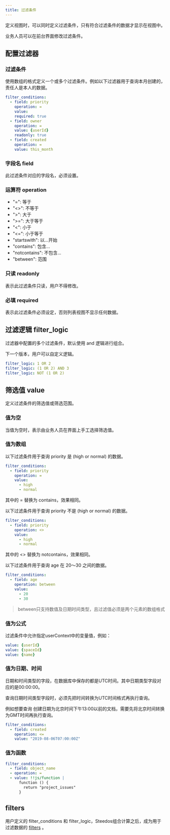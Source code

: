 ```yaml
---
title: 过滤条件
---
```


定义视图时，可以同时定义过滤条件，只有符合过滤条件的数据才显示在视图中。

业务人员可以在前台界面修改过滤条件。

## 配置过滤器

### 过滤条件

使用数组的格式定义一个或多个过滤条件。例如以下过滤器用于查询本月创建的，责任人是本人的数据。

```yml
filter_conditions:
  - field: priority
    operation: =
    value:
    required: true
  - field: owner
    operation: =
    value: {userId}
    readonly: true
  - field: created
    operation: =
    value: this_month
```

### 字段名 field

此过滤条件对应的字段名，必须设置。

### 运算符 operation

- "=": 等于
- "<>": 不等于
- ">": 大于
- ">=": 大于等于
- "<": 小于
- "<=": 小于等于
- "startswith": 以...开始
- "contains": 包含...
- "notcontains": 不包含...
- "between": 范围

### 只读 readonly

表示此过滤条件只读，用户不得修改。

### 必填 required

表示此过滤条件必须设定，否则列表视图不显示任何数据。

## 过滤逻辑 filter_logic

过滤器中配置的多个过滤条件，默认使用 and 逻辑进行组合。

下一个版本，用户可以自定义逻辑。

```yml
filter_logic: 1 OR 2
filter_logic: (1 OR 2) AND 3
filter_logic: NOT (1 OR 2)
```

## 筛选值 value

定义过滤条件的筛选值或筛选范围。

### 值为空

当值为空时，表示由业务人员在界面上手工选择筛选值。

### 值为数组

以下过滤条件用于查询 priority 是 (high or normal) 的数据。

```yml
filter_conditions:
  - field: priority
    operation: =
    value:
      - high
      - normal
```

其中的 = 替换为 contains，效果相同。

以下过滤条件用于查询 priority 不是 (high or normal) 的数据。

```yml
filter_conditions:
  - field: priority
    operation: <>
    value:
      - high
      - normal
```

其中的 <> 替换为 notcontains，效果相同。

以下过滤条件用于查询 age 在 20～30 之间的数据。

```yml
filter_conditions:
  - field: age
    operation: between
    value:
      - 20
      - 30
```

> between只支持数值及日期时间类型，且过滤值必须是两个元素的数组格式

### 值为公式

过滤条件中允许指定userContext中的变量值，例如：

```yml
value: {userId}
value: {spaceId}
value: {name}
```

### 值为日期、时间

日期和时间类型的字段，在数据库中保存的都是UTC时间。其中日期类型字段对应的是00:00:00。

查询日期时间类型字段时，必须先把时间转换为UTC时间格式再执行查询。

例如想要查询 创建日期为北京时间下午13:00以前的文档，需要先将北京时间转换为GMT时间再执行查询。

```yml
filter_conditions:
  - field: created
    operation: <=
    value: "2019-08-06T07:00:00Z"
```

### 值为函数

```yml
filter_conditions:
  - field: object_name
  - operation: =
  - value: !!js/function |
      function () {
        return "project_issues"
      }
```

## filters

用户定义的 filter_conditions 和 filter_logic，Steedos组合计算之后，成为用于过滤数据的 [filters](object_filter_deprecated) 。
